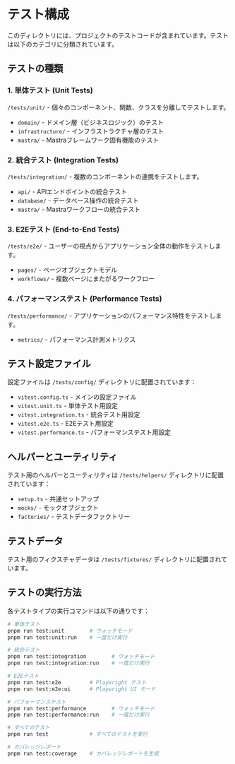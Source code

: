 # テスト構成

このディレクトリには、プロジェクトのテストコードが含まれています。テストは以下のカテゴリに分類されています。

## テストの種類

### 1. 単体テスト (Unit Tests)

`/tests/unit/` - 個々のコンポーネント、関数、クラスを分離してテストします。

- `domain/` - ドメイン層（ビジネスロジック）のテスト
- `infrastructure/` - インフラストラクチャ層のテスト
- `mastra/` - Mastraフレームワーク固有機能のテスト

### 2. 統合テスト (Integration Tests)

`/tests/integration/` - 複数のコンポーネントの連携をテストします。

- `api/` - APIエンドポイントの統合テスト
- `database/` - データベース操作の統合テスト
- `mastra/` - Mastraワークフローの統合テスト

### 3. E2Eテスト (End-to-End Tests)

`/tests/e2e/` - ユーザーの視点からアプリケーション全体の動作をテストします。

- `pages/` - ページオブジェクトモデル
- `workflows/` - 複数ページにまたがるワークフロー

### 4. パフォーマンステスト (Performance Tests)

`/tests/performance/` - アプリケーションのパフォーマンス特性をテストします。

- `metrics/` - パフォーマンス計測メトリクス

## テスト設定ファイル

設定ファイルは `/tests/config/` ディレクトリに配置されています：

- `vitest.config.ts` - メインの設定ファイル
- `vitest.unit.ts` - 単体テスト用設定
- `vitest.integration.ts` - 統合テスト用設定
- `vitest.e2e.ts` - E2Eテスト用設定
- `vitest.performance.ts` - パフォーマンステスト用設定

## ヘルパーとユーティリティ

テスト用のヘルパーとユーティリティは `/tests/helpers/` ディレクトリに配置されています：

- `setup.ts` - 共通セットアップ
- `mocks/` - モックオブジェクト
- `factories/` - テストデータファクトリー

## テストデータ

テスト用のフィクスチャデータは `/tests/fixtures/` ディレクトリに配置されています。

## テストの実行方法

各テストタイプの実行コマンドは以下の通りです：

```bash
# 単体テスト
pnpm run test:unit        # ウォッチモード
pnpm run test:unit:run    # 一度だけ実行

# 統合テスト
pnpm run test:integration        # ウォッチモード
pnpm run test:integration:run    # 一度だけ実行

# E2Eテスト
pnpm run test:e2e         # Playwright テスト
pnpm run test:e2e:ui      # Playwright UI モード

# パフォーマンステスト
pnpm run test:performance        # ウォッチモード
pnpm run test:performance:run    # 一度だけ実行

# すべてのテスト
pnpm run test             # すべてのテストを実行

# カバレッジレポート
pnpm run test:coverage    # カバレッジレポートを生成
```
